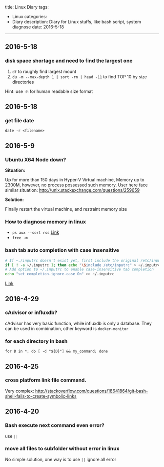 title: Linux Diary
tags:
- Linux
categories:
- Diary
description:
  Diary for Linux stuffs, like bash script, system diagnose
date: 2016-5-18
---

## 2016-5-18

### disk space shortage and need to find the largest one

1. `df` to roughly find largest mount
2. `du -m --max-depth 1 | sort -rn | head -11` to find TOP 10 by size directories

Hint: use `-h` for human readable size format

## 2016-5-18

### get file date

`date -r <filename>`

## 2016-5-9

### Ubuntu X64 Node down?

**Situation:** 

Up for more than 150 days in Hyper-V Virtual machine, Memory up to 2300M, however, no process
possessed such memory.  User here face similar situation:
<http://unix.stackexchange.com/questions/259659>

**Solution:** 

Finally restart the virtual machine, and restraint memory size

### How to diagnose memory in linux

* `ps aux --sort rss` [Link](http://alvinalexander.com/linux/unix-linux-process-memory-sort-ps-command-cpu)
* `free -m`

### bash tab auto completion with case insensitive

```sh
# If ~./inputrc doesn't exist yet, first include the original /etc/inputrc so we don't override it
if [ ! -a ~/.inputrc ]; then echo "\$include /etc/inputrc" > ~/.inputrc; fi
# Add option to ~/.inputrc to enable case-insensitive tab completion
echo "set completion-ignore-case On" >> ~/.inputrc
```

[Link](http://askubuntu.com/questions/87061/can-i-make-tab-auto-completion-case-insensitive-in-the-terminal)

## 2016-4-29

### cAdvisor or influxdb?

cAdvisor has very basic function, while influxdb is only a database.
They can be used in combination, other keyword is `docker-monitor`

### for each directory in bash

`for D in *; do [ -d "${D}"] && my_command; done`

## 2016-4-25

### cross platform link file command.

Very complex: <http://stackoverflow.com/questions/18641864/git-bash-shell-fails-to-create-symbolic-links>

## 2016-4-20

### Bash execute next command even error?

use `||`

### move all files to subfolder without error in linux

No simple solution, one way is to use `||` ignore all error

